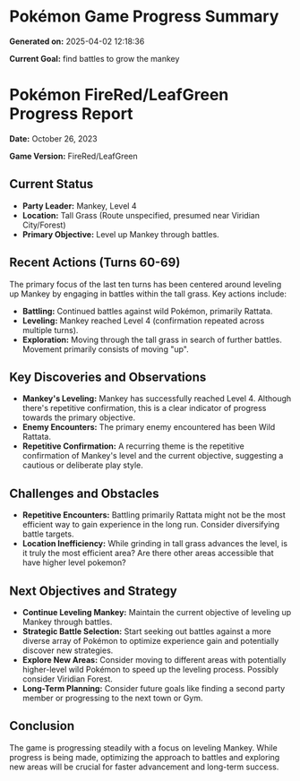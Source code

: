 # Pokémon Game Progress Summary

**Generated on:** 2025-04-02 12:18:36

**Current Goal:** find battles to grow the mankey

# Pokémon FireRed/LeafGreen Progress Report

**Date:** October 26, 2023

**Game Version:** FireRed/LeafGreen

## Current Status

*   **Party Leader:** Mankey, Level 4
*   **Location:** Tall Grass (Route unspecified, presumed near Viridian City/Forest)
*   **Primary Objective:** Level up Mankey through battles.

## Recent Actions (Turns 60-69)

The primary focus of the last ten turns has been centered around leveling up Mankey by engaging in battles within the tall grass. Key actions include:

*   **Battling:** Continued battles against wild Pokémon, primarily Rattata.
*   **Leveling:** Mankey reached Level 4 (confirmation repeated across multiple turns).
*   **Exploration:** Moving through the tall grass in search of further battles. Movement primarily consists of moving "up".

## Key Discoveries and Observations

*   **Mankey's Leveling:** Mankey has successfully reached Level 4. Although there's repetitive confirmation, this is a clear indicator of progress towards the primary objective.
*   **Enemy Encounters:** The primary enemy encountered has been Wild Rattata.
*   **Repetitive Confirmation:** A recurring theme is the repetitive confirmation of Mankey's level and the current objective, suggesting a cautious or deliberate play style.

## Challenges and Obstacles

*   **Repetitive Encounters:**  Battling primarily Rattata might not be the most efficient way to gain experience in the long run.  Consider diversifying battle targets.
*   **Location Inefficiency:** While grinding in tall grass advances the level, is it truly the most efficient area? Are there other areas accessible that have higher level pokemon?

## Next Objectives and Strategy

*   **Continue Leveling Mankey:** Maintain the current objective of leveling up Mankey through battles.
*   **Strategic Battle Selection:** Start seeking out battles against a more diverse array of Pokémon to optimize experience gain and potentially discover new strategies.
*   **Explore New Areas:** Consider moving to different areas with potentially higher-level wild Pokémon to speed up the leveling process. Possibly consider Viridian Forest.
*   **Long-Term Planning:** Consider future goals like finding a second party member or progressing to the next town or Gym.

## Conclusion

The game is progressing steadily with a focus on leveling Mankey. While progress is being made, optimizing the approach to battles and exploring new areas will be crucial for faster advancement and long-term success.
